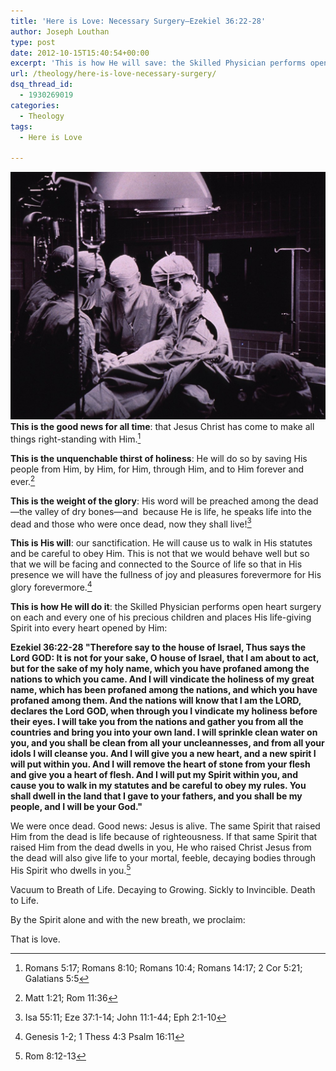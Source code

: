 ```yaml
---
title: 'Here is Love: Necessary Surgery—Ezekiel 36:22-28'
author: Joseph Louthan
type: post
date: 2012-10-15T15:40:54+00:00
excerpt: 'This is how He will save: the Skilled Physician performs open heart surgery on each and every one of his precious children and places His life-giving Spirit into every heart opened by Him.'
url: /theology/here-is-love-necessary-surgery/
dsq_thread_id:
  - 1930269019
categories:
  - Theology
tags:
  - Here is Love

---
```

![Open-heart surgery, NIH, 1955 | Format: Still image Extent: … | Flickr](../../images/4644490799_60c4e0baa2_b.jpg)**This is the good news for all time**: that Jesus Christ has come to make all things right-standing with Him.[^1]

[^1]:Romans 5:17; Romans 8:10; Romans 10:4; Romans 14:17; 2 Cor 5:21; Galatians 5:5

**This is the unquenchable thirst of holiness**: He will do so by saving His people from Him, by Him, for Him, through Him, and to Him forever and ever.[^2]

[^2]:Matt 1:21; Rom 11:36

**This is the weight of the glory**: His word will be preached among the dead—the valley of dry bones—and  because He is life, he speaks life into the dead and those who were once dead, now they shall live![^3]

[^3]:Isa 55:11; Eze 37:1-14; John 11:1-44; Eph 2:1-10

**This is His will**: our sanctification. He will cause us to walk in His statutes and be careful to obey Him. This is not that we would behave well but so that we will be facing and connected to the Source of life so that in His presence we will have the fullness of joy and pleasures forevermore for His glory forevermore.[^4]

[^4]:Genesis 1-2; 1 Thess 4:3 Psalm 16:11

**This is how He will do it**: the Skilled Physician performs open heart surgery on each and every one of his precious children and places His life-giving Spirit into every heart opened by Him:

**Ezekiel 36:22-28 "Therefore say to the house of Israel, Thus says the Lord GOD: It is not for your sake, O house of Israel, that I am about to act, but for the sake of my holy name, which you have profaned among the nations to which you came. And I will vindicate the holiness of my great name, which has been profaned among the nations, and which you have profaned among them. And the nations will know that I am the LORD, declares the Lord GOD, when through you I vindicate my holiness before their eyes. I will take you from the nations and gather you from all the countries and bring you into your own land. I will sprinkle clean water on you, and you shall be clean from all your uncleannesses, and from all your idols I will cleanse you. And I will give you a new heart, and a new spirit I will put within you. And I will remove the heart of stone from your flesh and give you a heart of flesh. And I will put my Spirit within you, and cause you to walk in my statutes and be careful to obey my rules. You shall dwell in the land that I gave to your fathers, and you shall be my people, and I will be your God."**

We were once dead. Good news: Jesus is alive. The same Spirit that raised Him from the dead is life because of righteousness. If that same Spirit that raised Him from the dead dwells in you, He who raised Christ Jesus from the dead will also give life to your mortal, feeble, decaying bodies through His Spirit who dwells in you.[^5]

[^5]:Rom 8:12-13

Vacuum to Breath of Life. Decaying to Growing. Sickly to Invincible. Death to Life.

By the Spirit alone and with the new breath, we proclaim:

That is love.
